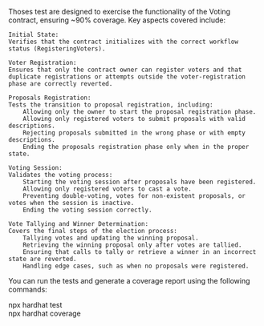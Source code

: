 Thoses test are designed to exercise the functionality of the Voting contract, ensuring ~90% coverage. Key aspects covered include:

    Initial State:
    Verifies that the contract initializes with the correct workflow status (RegisteringVoters).

    Voter Registration:
    Ensures that only the contract owner can register voters and that duplicate registrations or attempts outside the voter-registration phase are correctly reverted.

    Proposals Registration:
    Tests the transition to proposal registration, including:
        Allowing only the owner to start the proposal registration phase.
        Allowing only registered voters to submit proposals with valid descriptions.
        Rejecting proposals submitted in the wrong phase or with empty descriptions.
        Ending the proposals registration phase only when in the proper state.

    Voting Session:
    Validates the voting process:
        Starting the voting session after proposals have been registered.
        Allowing only registered voters to cast a vote.
        Preventing double-voting, votes for non-existent proposals, or votes when the session is inactive.
        Ending the voting session correctly.

    Vote Tallying and Winner Determination:
    Covers the final steps of the election process:
        Tallying votes and updating the winning proposal.
        Retrieving the winning proposal only after votes are tallied.
        Ensuring that calls to tally or retrieve a winner in an incorrect state are reverted.
        Handling edge cases, such as when no proposals were registered.

You can run the tests and generate a coverage report using the following commands:

npx hardhat test  
npx hardhat coverage
